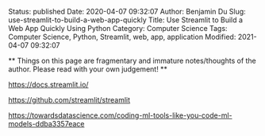 Status: published
Date: 2020-04-07 09:32:07
Author: Benjamin Du
Slug: use-streamlit-to-build-a-web-app-quickly
Title: Use Streamlit to Build a Web App Quickly Using Python
Category: Computer Science
Tags: Computer Science, Python, Streamlit, web, app, application
Modified: 2021-04-07 09:32:07

**
Things on this page are fragmentary and immature notes/thoughts of the author.
Please read with your own judgement!
**


https://docs.streamlit.io/

https://github.com/streamlit/streamlit

https://towardsdatascience.com/coding-ml-tools-like-you-code-ml-models-ddba3357eace